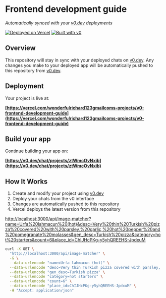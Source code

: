 # Frontend development guide

*Automatically synced with your [v0.dev](https://v0.dev) deployments*

[![Deployed on Vercel](https://img.shields.io/badge/Deployed%20on-Vercel-black?style=for-the-badge&logo=vercel)](https://vercel.com/wonderfulrichard123gmailcoms-projects/v0-frontend-development-guide)
[![Built with v0](https://img.shields.io/badge/Built%20with-v0.dev-black?style=for-the-badge)](https://v0.dev/chat/projects/ztWmcOvNxib)

## Overview

This repository will stay in sync with your deployed chats on [v0.dev](https://v0.dev).
Any changes you make to your deployed app will be automatically pushed to this repository from [v0.dev](https://v0.dev).

## Deployment

Your project is live at:

**[https://vercel.com/wonderfulrichard123gmailcoms-projects/v0-frontend-development-guide](https://vercel.com/wonderfulrichard123gmailcoms-projects/v0-frontend-development-guide)**

## Build your app

Continue building your app on:

**[https://v0.dev/chat/projects/ztWmcOvNxib](https://v0.dev/chat/projects/ztWmcOvNxib)**

## How It Works

1. Create and modify your project using [v0.dev](https://v0.dev)
2. Deploy your chats from the v0 interface
3. Changes are automatically pushed to this repository
4. Vercel deploys the latest version from this repository

<http://localhost:3000/api/image-matcher?name=Urfa%20lahmacun%20(hot)&desc=Very%20thin%20Turkish%20pizza%20covered%20with%20parsley,%20garlic,%20hot%20pepper%20and%20pomegranate%20molasses&gen_desc=Turkish%20pizza&category=hot%20starters&count=6&place_id=ChIJHcPKg-y5yhQREEHS-JpdxuM>

```bash
curl -X GET \
  "http://localhost:3000/api/image-matcher" \
  -G \
  --data-urlencode "name=Urfa lahmacun (hot)" \
  --data-urlencode "desc=Very thin Turkish pizza covered with parsley, garlic, hot pepper and pomegranate molasses" \
  --data-urlencode "gen_desc=Turkish pizza" \
  --data-urlencode "category=hot starters" \
  --data-urlencode "count=6" \
  --data-urlencode "place_id=ChIJHcPKg-y5yhQREEHS-JpdxuM" \
  -H "Accept: application/json"
```
